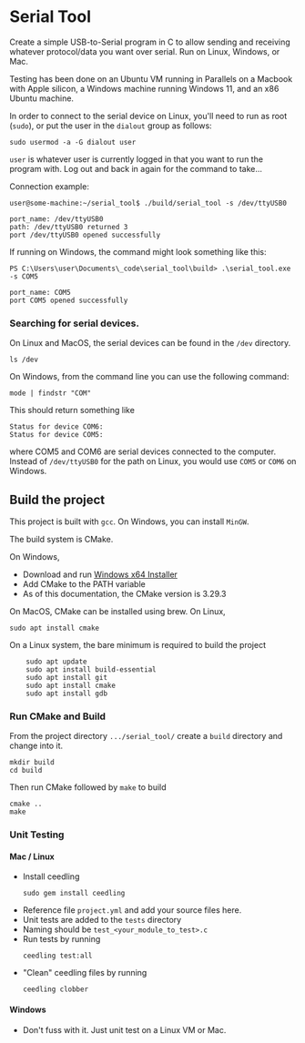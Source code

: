 # Serial Tool

Create a simple USB-to-Serial program in C to allow sending and receiving whatever protocol/data you want over serial.
Run on Linux, Windows, or Mac.

Testing has been done on an Ubuntu VM running in Parallels on a Macbook with Apple silicon, a Windows machine running Windows 11, and an x86 Ubuntu machine.

In order to connect to the serial device on Linux, you'll need to run as root (`sudo`), or put the user
in the `dialout` group as follows:

```
sudo usermod -a -G dialout user 
```
`user` is whatever user is currently logged in that you want to run the program with.
Log out and back in again for the command to take...

Connection example:
```
user@some-machine:~/serial_tool$ ./build/serial_tool -s /dev/ttyUSB0

port_name: /dev/ttyUSB0
path: /dev/ttyUSB0 returned 3
port /dev/ttyUSB0 opened successfully
```

If running on Windows, the command might look something like this:
```
PS C:\Users\user\Documents\_code\serial_tool\build> .\serial_tool.exe -s COM5

port_name: COM5
port COM5 opened successfully
```

### Searching for serial devices.

On Linux and MacOS, the serial devices can be found in the `/dev` directory.
```
ls /dev
```

On Windows, from the command line you can use the following command:
```
mode | findstr "COM"
```
This should return something like
```
Status for device COM6:
Status for device COM5:
```
where COM5 and COM6 are serial devices connected to the computer. Instead of `/dev/ttyUSB0` for the path on Linux, you would use `COM5` or `COM6` on Windows.


## Build the project

This project is built with `gcc`. On Windows, you can install `MinGW`.

The build system is CMake. 

On Windows,
- Download and run [Windows x64 Installer](https://cmake.org/download/)
- Add CMake to the PATH variable
- As of this documentation, the CMake version is 3.29.3

On MacOS, CMake can be installed using brew. On Linux, 
```
sudo apt install cmake
```

On a Linux system, the bare minimum is required to build the project
```
    sudo apt update
    sudo apt install build-essential
    sudo apt install git
    sudo apt install cmake
    sudo apt install gdb
```

### Run CMake and Build

From the project directory `.../serial_tool/` create a `build` directory and change into it.
```
mkdir build
cd build
```

Then run CMake followed by `make` to build
```
cmake ..
make
```

### Unit Testing

#### Mac / Linux

* Install ceedling
    ```
    sudo gem install ceedling
    ```
* Reference file `project.yml` and add your source files here.
* Unit tests are added to the `tests` directory
* Naming should be `test_<your_module_to_test>.c`
* Run tests by running
    ```
    ceedling test:all
    ```
* "Clean" ceedling files by running
    ```
    ceedling clobber
    ```

#### Windows

* Don't fuss with it. Just unit test on a Linux VM or Mac.